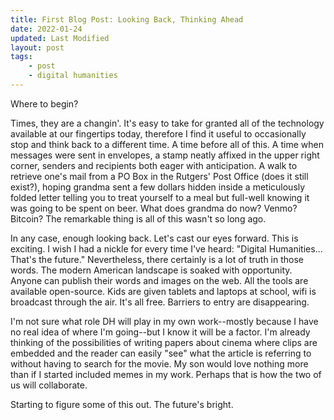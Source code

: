 ```yaml
---
title: First Blog Post: Looking Back, Thinking Ahead
date: 2022-01-24
updated: Last Modified
layout: post
tags:
    - post
    - digital humanities
---
```


Where to begin?

Times, they are a changin'. It's easy to take for granted all of the technology available at our fingertips today, therefore I find it useful to occasionally stop and think back to a different time. A time before all of this. A time when messages were sent in envelopes, a stamp neatly affixed in the upper right corner, senders and recipients both eager with anticipation. A walk to retrieve one's mail from a PO Box in the Rutgers' Post Office (does it still exist?), hoping grandma sent a few dollars hidden inside a meticulously folded letter telling you to treat yourself to a meal but full-well knowing it was going to be spent on beer. What does grandma do now? Venmo? Bitcoin? The remarkable thing is all of this wasn't so long ago.

In any case, enough looking back. Let's cast our eyes forward. This is exciting. I wish I had a nickle for every time I've heard: "Digital Humanities... That's the future." Nevertheless, there certainly is a lot of truth in those words. The modern American landscape is soaked with opportunity. Anyone can publish their words and images on the web. All the tools are available open-source. Kids are given tablets and laptops at school, wifi is broadcast through the air. It's all free. Barriers to entry are disappearing.

I'm not sure what role DH will play in my own work--mostly because I have no real idea of where I'm going--but I know it will be a factor. I'm already thinking of the possibilities of writing papers about cinema where clips are embedded and the reader can easily "see" what the article is referring to without having to search for the movie. My son would love nothing more than if I started included memes in my work. Perhaps that is how the two of us will collaborate.

Starting to figure some of this out. The future's bright.
